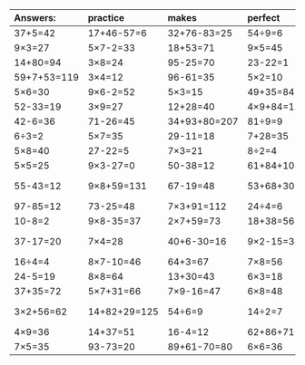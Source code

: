 | Answers: | practice | makes | perfect | ! |
| :--- | :--- | :--- | :--- | :--- |
| 37+5=42 | 17+46-57=6 | 32+76-83=25 | 54÷9=6 | 8+40=48 | 
| 9×3=27 | 5×7-2=33 | 18+53=71 | 9×5=45 | 6×5-18=12 | 
| 14+80=94 | 3×8=24 | 95-25=70 | 23-22=1 | 4×5+75=95 | 
| 59+7+53=119 | 3×4=12 | 96-61=35 | 5×2=10 | 9×4=36 | 
| 5×6=30 | 9×6-2=52 | 5×3=15 | 49+35=84 | 23-12=11 | 
| 52-33=19 | 3×9=27 | 12+28=40 | 4×9+84=120 | 7×9+39=102 | 
| 42-6=36 | 71-26=45 | 34+93+80=207 | 81÷9=9 | 56÷7=8 | 
| 6÷3=2 | 5×7=35 | 29-11=18 | 7+28=35 | 2×6+75=87 | 
| 5×8=40 | 27-22=5 | 7×3=21 | 8÷2=4 | 10-5=5 | 
| 5×5=25 | 9×3-27=0 | 50-38=12 | 61+84+10=155 | 4×7=28 | 
| 55-43=12 | 9×8+59=131 | 67-19=48 | 53+68+30=151 | 63+80-87=56 | 
| 97-85=12 | 73-25=48 | 7×3+91=112 | 24÷4=6 | 8+44=52 | 
| 10-8=2 | 9×8-35=37 | 2×7+59=73 | 18+38=56 | 63-33=30 | 
| 37-17=20 | 7×4=28 | 40+6-30=16 | 9×2-15=3 | 57+26-69=14 | 
| 16÷4=4 | 8×7-10=46 | 64+3=67 | 7×8=56 | 5×3-2=13 | 
| 24-5=19 | 8×8=64 | 13+30=43 | 6×3=18 | 42÷7=6 | 
| 37+35=72 | 5×7+31=66 | 7×9-16=47 | 6×8=48 | 5×8-12=28 | 
| 3×2+56=62 | 14+82+29=125 | 54÷6=9 | 14÷2=7 | 13+27-25=15 | 
| 4×9=36 | 14+37=51 | 16-4=12 | 62+86+71=219 | 30÷5=6 | 
| 7×5=35 | 93-73=20 | 89+61-70=80 | 6×6=36 | 8×6=48 | 
